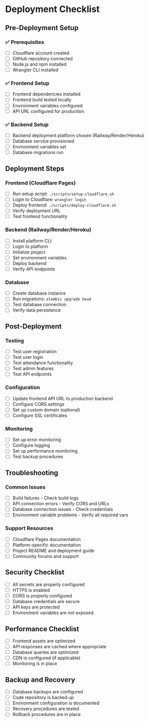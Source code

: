 # Deployment Checklist

## Pre-Deployment Setup

### ✅ Prerequisites
- [ ] Cloudflare account created
- [ ] GitHub repository connected
- [ ] Node.js and npm installed
- [ ] Wrangler CLI installed

### ✅ Frontend Setup
- [ ] Frontend dependencies installed
- [ ] Frontend build tested locally
- [ ] Environment variables configured
- [ ] API URL configured for production

### ✅ Backend Setup
- [ ] Backend deployment platform chosen (Railway/Render/Heroku)
- [ ] Database service provisioned
- [ ] Environment variables set
- [ ] Database migrations run

## Deployment Steps

### Frontend (Cloudflare Pages)
- [ ] Run setup script: `./scripts/setup-cloudflare.sh`
- [ ] Login to Cloudflare: `wrangler login`
- [ ] Deploy frontend: `./scripts/deploy-cloudflare.sh`
- [ ] Verify deployment URL
- [ ] Test frontend functionality

### Backend (Railway/Render/Heroku)
- [ ] Install platform CLI
- [ ] Login to platform
- [ ] Initialize project
- [ ] Set environment variables
- [ ] Deploy backend
- [ ] Verify API endpoints

### Database
- [ ] Create database instance
- [ ] Run migrations: `alembic upgrade head`
- [ ] Test database connection
- [ ] Verify data persistence

## Post-Deployment

### Testing
- [ ] Test user registration
- [ ] Test user login
- [ ] Test attendance functionality
- [ ] Test admin features
- [ ] Test API endpoints

### Configuration
- [ ] Update frontend API URL to production backend
- [ ] Configure CORS settings
- [ ] Set up custom domain (optional)
- [ ] Configure SSL certificates

### Monitoring
- [ ] Set up error monitoring
- [ ] Configure logging
- [ ] Set up performance monitoring
- [ ] Test backup procedures

## Troubleshooting

### Common Issues
- [ ] Build failures - Check build logs
- [ ] API connection errors - Verify CORS and URLs
- [ ] Database connection issues - Check credentials
- [ ] Environment variable problems - Verify all required vars

### Support Resources
- [ ] Cloudflare Pages documentation
- [ ] Platform-specific documentation
- [ ] Project README and deployment guide
- [ ] Community forums and support

## Security Checklist

- [ ] All secrets are properly configured
- [ ] HTTPS is enabled
- [ ] CORS is properly configured
- [ ] Database credentials are secure
- [ ] API keys are protected
- [ ] Environment variables are not exposed

## Performance Checklist

- [ ] Frontend assets are optimized
- [ ] API responses are cached where appropriate
- [ ] Database queries are optimized
- [ ] CDN is configured (if applicable)
- [ ] Monitoring is in place

## Backup and Recovery

- [ ] Database backups are configured
- [ ] Code repository is backed up
- [ ] Environment configuration is documented
- [ ] Recovery procedures are tested
- [ ] Rollback procedures are in place
